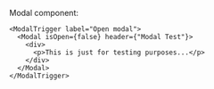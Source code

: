 Modal component:

    <ModalTrigger label="Open modal">
      <Modal isOpen={false} header={"Modal Test"}>
        <div>
          <p>This is just for testing purposes...</p>
        </div>
      </Modal>
    </ModalTrigger>
